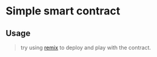 # Simple smart contract

## Usage
> try using [remix](https://remix.ethereum.org/) to deploy and play with the contract.